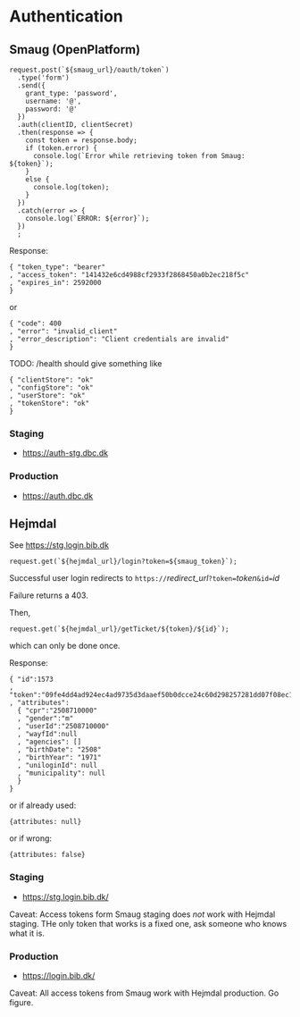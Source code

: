 # Authentication

## Smaug (OpenPlatform)

```
request.post(`${smaug_url}/oauth/token`)
  .type('form')
  .send({
    grant_type: 'password',
    username: '@',
    password: '@'
  })
  .auth(clientID, clientSecret)
  .then(response => {
    const token = response.body;
    if (token.error) {
      console.log(`Error while retrieving token from Smaug: ${token}`);
    }
    else {
      console.log(token);
    }
  })
  .catch(error => {
    console.log(`ERROR: ${error}`);
  })
  ;
```

Response: 

```
{ "token_type": "bearer"
, "access_token": "141432e6cd4988cf2933f2868450a0b2ec218f5c"
, "expires_in": 2592000
}
```

or

```
{ "code": 400
, "error": "invalid_client"
, "error_description": "Client credentials are invalid"
}
```

TODO: /health should give something like

```
{ "clientStore": "ok"
, "configStore": "ok"
, "userStore": "ok"
, "tokenStore": "ok"
}
```

### Staging

- https://auth-stg.dbc.dk
 
### Production

- https://auth.dbc.dk

## Hejmdal

See https://stg.login.bib.dk

```
request.get(`${hejmdal_url}/login?token=${smaug_token}`);
```

Successful user login redirects to `https://`*redirect_url*`?token=`*token*`&id=`*id*

Failure returns a 403.

Then,

```
request.get(`${hejmdal_url}/getTicket/${token}/${id}`);
```

which can only be done once.

Response:

```
{ "id":1573
, "token":"09fe4dd4ad924ec4ad9735d3daaef50b0dcce24c60d298257281dd07f08ec18e"
, "attributes":
  { "cpr":"2508710000"
  , "gender":"m"
  , "userId":"2508710000"
  , "wayfId":null
  , "agencies": []
  , "birthDate": "2508"
  , "birthYear": "1971"
  , "uniloginId": null
  , "municipality": null
  }
}
```

or if already used:

```
{attributes: null}
```

or if wrong:

```
{attributes: false}
```

### Staging

- https://stg.login.bib.dk/

Caveat: Access tokens form Smaug staging does *not* work with Hejmdal staging.  THe only token that works is a fixed one, ask someone who knows what it is.

### Production

- https://login.bib.dk/

Caveat: All access tokens from Smaug work with Hejmdal production.  Go figure.
